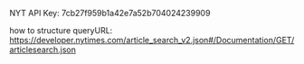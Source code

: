 NYT API Key: 7cb27f959b1a42e7a52b704024239909

how to structure queryURL: https://developer.nytimes.com/article_search_v2.json#/Documentation/GET/articlesearch.json
